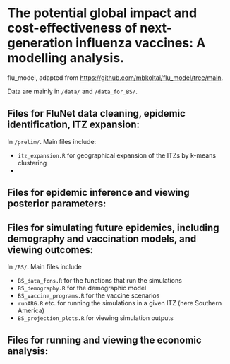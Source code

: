 # The potential global impact and cost-effectiveness of next-generation influenza vaccines: A modelling analysis.

flu_model, adapted from https://github.com/mbkoltai/flu_model/tree/main.

Data are mainly in ``` /data/ ``` and ``` /data_for_BS/ ```.

## Files for FluNet data cleaning, epidemic identification, ITZ expansion:

In ```/prelim/```. Main files include:

- ``` itz_expansion.R ``` for geographical expansion of the ITZs by k-means clustering
- 

## Files for epidemic inference and viewing posterior parameters:

## Files for simulating future epidemics, including demography and vaccination models, and viewing outcomes:

In ``` /BS/ ```. Main files include 

- ``` BS_data_fcns.R ``` for the functions that run the simulations
- ``` BS_demography.R ``` for the demographic model
- ``` BS_vaccine_programs.R ``` for the vaccine scenarios
- ``` runARG.R ``` etc. for running the simulations in a given ITZ (here Southern America)
- ``` BS_projection_plots.R ``` for viewing simulation outputs


## Files for running and viewing the economic analysis:


